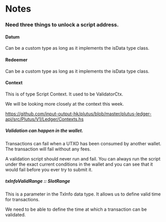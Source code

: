 # Notes

### Need three things to unlock a script address.
#### Datum
Can be a custom type as long as it implements the isData type class.
#### Redeemer
Can be a custom type as long as it implements the isData type class.
#### Context
This is of type Script Context. It used to be ValidatorCtx.

We will be looking more closely at the context this week.

https://github.com/input-output-hk/plutus/blob/master/plutus-ledger-api/src/Plutus/V1/Ledger/Contexts.hs

##### Validation can happen in the wallet.
Transactions can fail when a UTXO has been consumed by another wallet. The transaction will fail without any fees.

A validation script should never run and fail. You can always run the script under the exact current conditions in the wallet and you can see that it would fail before you ever try to submit it.

##### txInfoValidRange :: SlotRange
This is a parameter in the TxInfo data type. It allows us to define valid time for transactions.

We need to be able to define the time at which a transaction can be validated.
